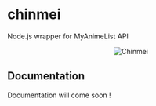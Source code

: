 # chinmei
Node.js wrapper for MyAnimeList API

<p align="center">
  <img src="https://vignette1.wikia.nocookie.net/samuraideeprkyo/images/6/67/Chinmei.jpg" alt="Chinmei"/>
</p>

## Documentation
Documentation will come soon !
